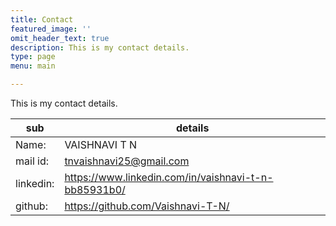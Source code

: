 ```yaml
---
title: Contact
featured_image: ''
omit_header_text: true
description: This is my contact details.
type: page
menu: main

---
```

This is my contact details.

sub | details
---|---
Name:| VAISHNAVI T N
mail id:| tnvaishnavi25@gmail.com
linkedin:| https://www.linkedin.com/in/vaishnavi-t-n-bb85931b0/
github:| https://github.com/Vaishnavi-T-N/

